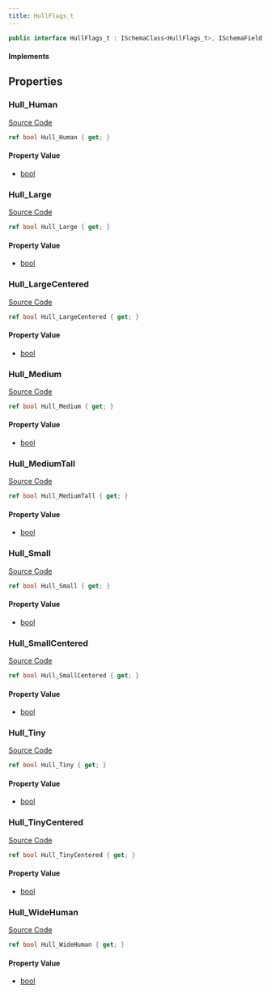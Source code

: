 ```yaml
---
title: HullFlags_t
---
```


```csharp
public interface HullFlags_t : ISchemaClass<HullFlags_t>, ISchemaField, ISchemaClass, INativeHandle
```

#### Implements

## Properties

### Hull_Human

[Source Code](https://github.com/swiftly-solution/swiftlys2/blob/main/managed/src/SwiftlyS2.Generated/Schemas/Interfaces/HullFlags_t.cs#L17)

```csharp
ref bool Hull_Human { get; }
```

#### Property Value

- [bool](https://learn.microsoft.com/dotnet/api/system.boolean)

### Hull_Large

[Source Code](https://github.com/swiftly-solution/swiftlys2/blob/main/managed/src/SwiftlyS2.Generated/Schemas/Interfaces/HullFlags_t.cs#L29)

```csharp
ref bool Hull_Large { get; }
```

#### Property Value

- [bool](https://learn.microsoft.com/dotnet/api/system.boolean)

### Hull_LargeCentered

[Source Code](https://github.com/swiftly-solution/swiftlys2/blob/main/managed/src/SwiftlyS2.Generated/Schemas/Interfaces/HullFlags_t.cs#L31)

```csharp
ref bool Hull_LargeCentered { get; }
```

#### Property Value

- [bool](https://learn.microsoft.com/dotnet/api/system.boolean)

### Hull_Medium

[Source Code](https://github.com/swiftly-solution/swiftlys2/blob/main/managed/src/SwiftlyS2.Generated/Schemas/Interfaces/HullFlags_t.cs#L25)

```csharp
ref bool Hull_Medium { get; }
```

#### Property Value

- [bool](https://learn.microsoft.com/dotnet/api/system.boolean)

### Hull_MediumTall

[Source Code](https://github.com/swiftly-solution/swiftlys2/blob/main/managed/src/SwiftlyS2.Generated/Schemas/Interfaces/HullFlags_t.cs#L33)

```csharp
ref bool Hull_MediumTall { get; }
```

#### Property Value

- [bool](https://learn.microsoft.com/dotnet/api/system.boolean)

### Hull_Small

[Source Code](https://github.com/swiftly-solution/swiftlys2/blob/main/managed/src/SwiftlyS2.Generated/Schemas/Interfaces/HullFlags_t.cs#L35)

```csharp
ref bool Hull_Small { get; }
```

#### Property Value

- [bool](https://learn.microsoft.com/dotnet/api/system.boolean)

### Hull_SmallCentered

[Source Code](https://github.com/swiftly-solution/swiftlys2/blob/main/managed/src/SwiftlyS2.Generated/Schemas/Interfaces/HullFlags_t.cs#L19)

```csharp
ref bool Hull_SmallCentered { get; }
```

#### Property Value

- [bool](https://learn.microsoft.com/dotnet/api/system.boolean)

### Hull_Tiny

[Source Code](https://github.com/swiftly-solution/swiftlys2/blob/main/managed/src/SwiftlyS2.Generated/Schemas/Interfaces/HullFlags_t.cs#L23)

```csharp
ref bool Hull_Tiny { get; }
```

#### Property Value

- [bool](https://learn.microsoft.com/dotnet/api/system.boolean)

### Hull_TinyCentered

[Source Code](https://github.com/swiftly-solution/swiftlys2/blob/main/managed/src/SwiftlyS2.Generated/Schemas/Interfaces/HullFlags_t.cs#L27)

```csharp
ref bool Hull_TinyCentered { get; }
```

#### Property Value

- [bool](https://learn.microsoft.com/dotnet/api/system.boolean)

### Hull_WideHuman

[Source Code](https://github.com/swiftly-solution/swiftlys2/blob/main/managed/src/SwiftlyS2.Generated/Schemas/Interfaces/HullFlags_t.cs#L21)

```csharp
ref bool Hull_WideHuman { get; }
```

#### Property Value

- [bool](https://learn.microsoft.com/dotnet/api/system.boolean)

